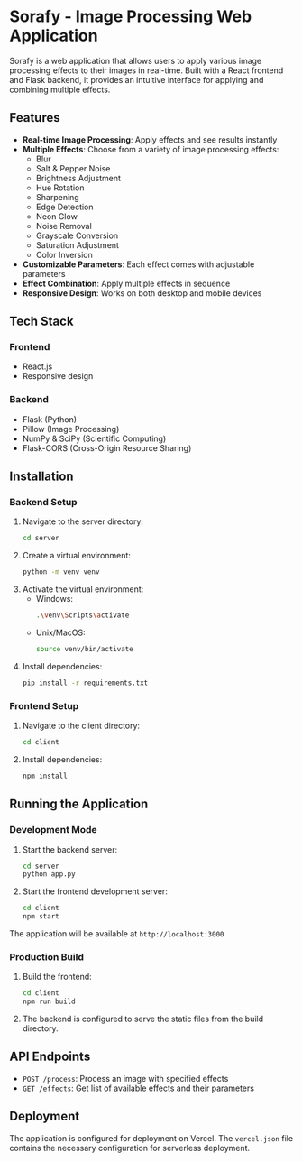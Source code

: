 # Sorafy - Image Processing Web Application

Sorafy is a web application that allows users to apply various image processing effects to their images in real-time. Built with a React frontend and Flask backend, it provides an intuitive interface for applying and combining multiple effects.

## Features

- **Real-time Image Processing**: Apply effects and see results instantly
- **Multiple Effects**: Choose from a variety of image processing effects:
  - Blur
  - Salt & Pepper Noise
  - Brightness Adjustment
  - Hue Rotation
  - Sharpening
  - Edge Detection
  - Neon Glow
  - Noise Removal
  - Grayscale Conversion
  - Saturation Adjustment
  - Color Inversion
- **Customizable Parameters**: Each effect comes with adjustable parameters
- **Effect Combination**: Apply multiple effects in sequence
- **Responsive Design**: Works on both desktop and mobile devices

## Tech Stack

### Frontend

- React.js
- Responsive design

### Backend

- Flask (Python)
- Pillow (Image Processing)
- NumPy & SciPy (Scientific Computing)
- Flask-CORS (Cross-Origin Resource Sharing)

## Installation

### Backend Setup

1. Navigate to the server directory:
   ```bash
   cd server
   ```
2. Create a virtual environment:
   ```bash
   python -m venv venv
   ```
3. Activate the virtual environment:
   - Windows:
     ```bash
     .\venv\Scripts\activate
     ```
   - Unix/MacOS:
     ```bash
     source venv/bin/activate
     ```
4. Install dependencies:
   ```bash
   pip install -r requirements.txt
   ```

### Frontend Setup

1. Navigate to the client directory:
   ```bash
   cd client
   ```
2. Install dependencies:
   ```bash
   npm install
   ```

## Running the Application

### Development Mode

1. Start the backend server:

   ```bash
   cd server
   python app.py
   ```

2. Start the frontend development server:
   ```bash
   cd client
   npm start
   ```

The application will be available at `http://localhost:3000`

### Production Build

1. Build the frontend:

   ```bash
   cd client
   npm run build
   ```

2. The backend is configured to serve the static files from the build directory.

## API Endpoints

- `POST /process`: Process an image with specified effects
- `GET /effects`: Get list of available effects and their parameters

## Deployment

The application is configured for deployment on Vercel. The `vercel.json` file contains the necessary configuration for serverless deployment.
